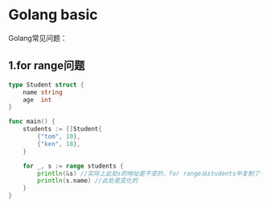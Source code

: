 # Golang basic

Golang常见问题：

## 1.for range问题

```go
type Student struct {
	name string
	age  int
}

func main() {
	students := []Student{
		{"tom", 10},
		{"ken", 18},
	}

	for _, s := range students {	
		println(&s)	//实际上此处s的地址是不变的，for range从students中复制了一个副本到s中。
		println(s.name)	//此处是变化的
	}
}
```

